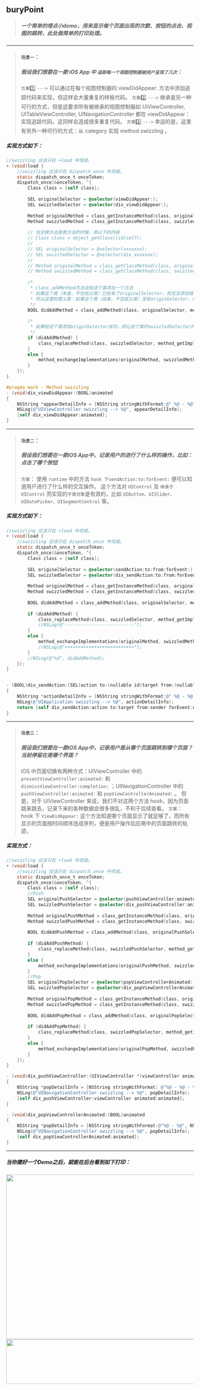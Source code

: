 ## buryPoint

> ##### 一个简单的埋点小demo，用来显示每个页面出现的次数、按钮的点击、视图的跳转，此处做简单的打印处理。

---

> #### `场景一`：
> ##### 假设我们想要在一款 iOS App 中 `追踪每一个视图控制器被用户呈现了几次`： 
> `方案`1️⃣ `--->` 可以通过在每个视图控制器的 viewDidAppear: 方法中添加追踪代码来实现，但这样会大量重复的样板代码。
> `方案`2️⃣ `--->` 继承是另一种可行的方式，但是这要求所有被继承的视图控制器如 UIViewController, UITableViewController, UINavigationController 都在 viewDidAppear：实现追踪代码，这同样会造成很多重复代码。 
> `方案`3️⃣ `--->` 幸运的是，这里有另外一种可行的方式：从 category 实现 method swizzling 。

##### 实现方式如下：
```objective-c
//swizzling 应该只在 +load 中完成。
+ (void)load {
    //swizzling 应该只在 dispatch_once 中完成。
    static dispatch_once_t onceToken;
    dispatch_once(&onceToken, ^{
        Class class = [self class];
        
        SEL originalSelector = @selector(viewDidAppear:);
        SEL swizzledSelector = @selector(dix_viewDidAppear:);
        
        Method originalMethod = class_getInstanceMethod(class, originalSelector);
        Method swizzledMethod = class_getInstanceMethod(class, swizzledSelector);
        
        // 当交换方法是类方法的时候，用以下的内容
        // Class class = object_getClass((id)self);
        //
        // SEL originalSelector = @selector(xxxxxxx);
        // SEL swizzledSelector = @selector(dix_xxxxxxx);
        //
        // Method originalMethod = class_getClassMethod(class, originalSelector);
        // Method swizzledMethod = class_getClassMethod(class, swizzledSelector);
        
        /*
         * class_addMethod方法会给这个类添加一个方法
         * 如果这个类（本身，不包括父类）已经有了originalSelector，则无法添加成功，同时返回NO
         * 所以这里的意义是：如果这个类（自身，不包括父类）没有originSelector，则给它添加一个方法，而方法实现对应于swizzledMethod
         */
        BOOL didAddMethod = class_addMethod(class, originalSelector, method_getImplementation(swizzledMethod), method_getTypeEncoding(swizzledMethod));
        
        /*
         * 如果给这个类添加originSelector成功，则让这个类的swizzledSelector的实现变成originalMethod
         */
        if (didAddMethod) {
            class_replaceMethod(class, swizzledSelector, method_getImplementation(originalMethod), method_getTypeEncoding(originalMethod));
        }
        else {
            method_exchangeImplementations(originalMethod, swizzledMethod);
        }
    });
}

#pragma mark - Method swizzling
- (void)dix_viewDidAppear:(BOOL)animated
{
    NSString *appearDetailInfo = [NSString stringWithFormat:@" %@ - %@", NSStringFromClass([self class]), @"didAppear"];
    NSLog(@"UIViewController swizzling --> %@", appearDetailInfo);
    [self dix_viewDidAppear:animated];
}
```

---

> #### `场景二`：
> ##### 假设我们想要在一款iOS App中，记录用户的进行了什么样的操作，比如：点击了哪个按钮
> `方案`： 使用 `runtime` 中的方法 `hook 下sendAction:to:forEvent:` 便可以知道用户进行了什么样的交互操作。
> 这个方法对 `UIControl` 及 `继承于 UIControl` 而实现的`子类对象`是有效的，比如 `UIButton、UISlider、UIDatePicker、UISegmentControl` 等。


##### 实现方式如下：
```objective-c
//swizzling 应该只在 +load 中完成。
+ (void)load {
    //swizzling 应该只在 dispatch_once 中完成。
    static dispatch_once_t onceToken;
    dispatch_once(&onceToken, ^{
        Class class = [self class];
        
        SEL originalSelector = @selector(sendAction:to:from:forEvent:);
        SEL swizzledSelector = @selector(dix_sendAction:to:from:forEvent:);
        
        Method originalMethod = class_getInstanceMethod(class, originalSelector);
        Method swizzledMethod = class_getInstanceMethod(class, swizzledSelector);
        
        BOOL didAddMethod = class_addMethod(class, originalSelector, method_getImplementation(swizzledMethod), method_getTypeEncoding(swizzledMethod));
        
        if (didAddMethod) {
            class_replaceMethod(class, swizzledSelector, method_getImplementation(originalMethod), method_getTypeEncoding(originalMethod));
            //NSLog(@"--------------------------");
        }
        else {
            method_exchangeImplementations(originalMethod, swizzledMethod);
            //NSLog(@"++++++++++++++++++++++++++");
        }
        //NSLog(@"%d", didAddMethod);
    });
}


- (BOOL)dix_sendAction:(SEL)action to:(nullable id)target from:(nullable id)sender forEvent:(nullable UIEvent *)event;
{
    NSString *actionDetailInfo = [NSString stringWithFormat:@" %@ - %@ - %@", NSStringFromClass([target class]), NSStringFromClass([sender class]), NSStringFromSelector(action)];
    NSLog(@"UIApplication swizzling --> %@", actionDetailInfo);
    return [self dix_sendAction:action to:target from:sender forEvent:event];
}
```

---

> #### `场景三`：
> ##### 假设我们想要在一款iOS App中，记录用户是从哪个页面跳转到哪个页面？当前停留在是哪个界面？
> iOS 中页面切换有两种方式：UIViewController 中的 `presentViewController:animated:` 和 `dismissViewController:completion:` ；UINavigationController 中的 `pushViewController:animated:` 和 `popViewControllerAnimated:` 。
> 但是，对于 UIViewController 来说，我们不对这两个方法 hook，因为页面跳来跳去，记录下来的各种数据会很多很乱，不利于后续查看。
> `方案`： hook 下 `ViewDidAppear:` 这个方法知道哪个页面显示了就足够了，而所有显示的页面按时间顺序连成序列，便是用户操作后应用中的页面跳转的轨迹。

##### 实现方式：
```objective-c
//swizzling 应该只在 +load 中完成。
+ (void)load {
    //swizzling 应该只在 dispatch_once 中完成。
    static dispatch_once_t onceToken;
    dispatch_once(&onceToken, ^{
        Class class = [self class];
        //Push
        SEL originalPushSelector = @selector(pushViewController:animated:);
        SEL swizzledPushSelector = @selector(dix_pushViewController:animated:);
        
        Method originalPushMethod = class_getInstanceMethod(class, originalPushSelector);
        Method swizzledPushMethod = class_getInstanceMethod(class, swizzledPushSelector);
        
        BOOL didAddPushMethod = class_addMethod(class, originalPushSelector, method_getImplementation(swizzledPushMethod), method_getTypeEncoding(swizzledPushMethod));
        
        if (didAddPushMethod) {
            class_replaceMethod(class, swizzledPushSelector, method_getImplementation(originalPushMethod), method_getTypeEncoding(originalPushMethod));
        }
        else {
            method_exchangeImplementations(originalPushMethod, swizzledPushMethod);
        }
        //Pop
        SEL originalPopSelector = @selector(popViewControllerAnimated:);
        SEL swizzledPopSelector = @selector(dix_popViewControllerAnimated:);
        
        Method originalPopMethod = class_getInstanceMethod(class, originalPopSelector);
        Method swizzledPopMethod = class_getInstanceMethod(class, swizzledPopSelector);
        
        BOOL didAddPopMethod = class_addMethod(class, originalPopSelector, method_getImplementation(swizzledPopMethod), method_getTypeEncoding(swizzledPushMethod));
        
        if (didAddPopMethod) {
            class_replaceMethod(class, swizzledPopSelector, method_getImplementation(originalPopMethod), method_getTypeEncoding(originalPopMethod));
        }
        else {
            method_exchangeImplementations(originalPopMethod, swizzledPopMethod);
        }
    });
}

- (void)dix_pushViewController:(UIViewController *)viewController animated:(BOOL)animated
{
    NSString *popDetailInfo = [NSString stringWithFormat: @"%@ - %@ - %@", NSStringFromClass([self class]), @"push", NSStringFromClass([viewController class])];
    NSLog(@"UINavigationController swizzling --> %@", popDetailInfo);
    [self dix_pushViewController:viewController animated:animated];
}

- (void)dix_popViewControllerAnimated:(BOOL)animated
{
    NSString *popDetailInfo = [NSString stringWithFormat:@"%@ - %@", NSStringFromClass([self class]), @"pop"];
    NSLog(@"UINavigationController swizzling --> %@", popDetailInfo);
    [self dix_popViewControllerAnimated:animated];
}
```

---

##### 当你建好一个Demo之后，就能在后台看到如下打印：
<div align = center><img width = "633.5" height = "442" src = "https://github.com/ShannonMYang/buryPoint/raw/master/imagesFile/view.jpg"></div>
<div align = center><img width = "635" height = "120" src = "https://github.com/ShannonMYang/buryPoint/raw/master/imagesFile/log.jpg"></div>
